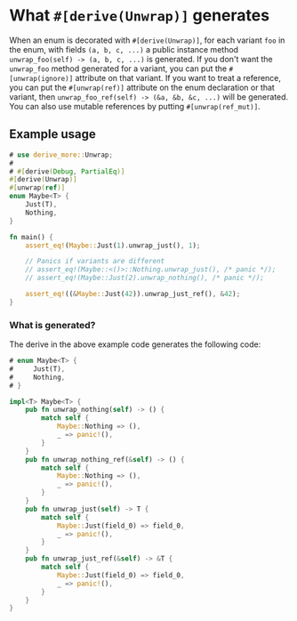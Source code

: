 # What `#[derive(Unwrap)]` generates

When an enum is decorated with `#[derive(Unwrap)]`, for each variant `foo` in the enum, with fields `(a, b, c, ...)` a public instance method `unwrap_foo(self) -> (a, b, c, ...)` is generated.
If you don't want the `unwrap_foo` method generated for a variant, you can put the `#[unwrap(ignore)]` attribute on that variant.
If you want to treat a reference, you can put the `#[unwrap(ref)]` attribute on the enum declaration or that variant, then `unwrap_foo_ref(self) -> (&a, &b, &c, ...)` will be generated. You can also use mutable references by putting `#[unwrap(ref_mut)]`.




## Example usage

```rust
# use derive_more::Unwrap;
# 
# #[derive(Debug, PartialEq)]
#[derive(Unwrap)]
#[unwrap(ref)]
enum Maybe<T> {
    Just(T),
    Nothing,
}

fn main() {
    assert_eq!(Maybe::Just(1).unwrap_just(), 1);

    // Panics if variants are different
    // assert_eq!(Maybe::<()>::Nothing.unwrap_just(), /* panic */);
    // assert_eq!(Maybe::Just(2).unwrap_nothing(), /* panic */);

    assert_eq!((&Maybe::Just(42)).unwrap_just_ref(), &42);
}
```


### What is generated?

The derive in the above example code generates the following code:
```rust
# enum Maybe<T> {
#     Just(T),
#     Nothing,
# }

impl<T> Maybe<T> {
    pub fn unwrap_nothing(self) -> () {
        match self {
            Maybe::Nothing => (),
            _ => panic!(),
        }
    }
    pub fn unwrap_nothing_ref(&self) -> () {
        match self {
            Maybe::Nothing => (),
            _ => panic!(),
        }
    }
    pub fn unwrap_just(self) -> T {
        match self {
            Maybe::Just(field_0) => field_0,
            _ => panic!(),
        }
    }
    pub fn unwrap_just_ref(&self) -> &T {
        match self {
            Maybe::Just(field_0) => field_0,
            _ => panic!(),
        }
    }
}
```
